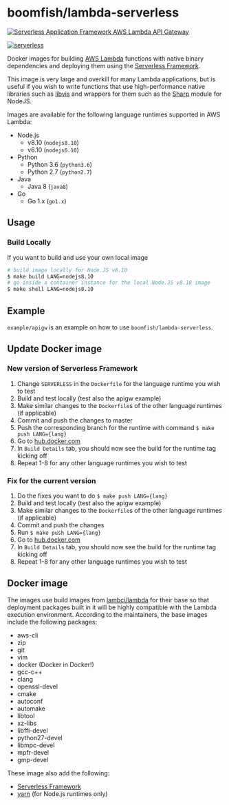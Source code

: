 # boomfish/lambda-serverless

[![Serverless Application Framework AWS Lambda API Gateway](./assets/serverless-framework.png)](http://serverless.com)

[![serverless](http://public.serverless.com/badges/v3.svg)](http://www.serverless.com)

Docker images for building [AWS Lambda](https://aws.amazon.com/lambda/) functions with native binary dependencies and deploying them using the [Serverless Framework](https://serverless.com/).

This image is very large and overkill for many Lambda applications, but is useful if you wish to write functions that use high-performance native libraries such as [libvis](https://jcupitt.github.io/libvips/) and wrappers for them such as the [Sharp](https://github.com/lovell/sharp) module for NodeJS.

Images are available for the following language runtimes supported in AWS Lambda:

- Node.js
  - v8.10 (`nodejs8.10`)
  - v6.10 (`nodejs6.10`)
- Python
  - Python 3.6 (`python3.6`)
  - Python 2.7 (`python2.7`)
- Java
  - Java 8 (`java8`)
- Go
  - Go 1.x (`go1.x`)


## Usage

### Build Locally

If you want to build and use your own local image

```bash
# build image locally for Node.JS v8.10
$ make build LANG=nodejs8.10
# go inside a container instance for the local Node.JS v8.10 image
$ make shell LANG=nodejs8.10
```

## Example

`example/apigw` is an example on how to use `boomfish/lambda-serverless`.

## Update Docker image

### New version of Serverless Framework

1. Change `SERVERLESS` in the `Dockerfile` for the language runtime you wish to test
2. Build and test locally (test also the apigw example)
3. Make similar changes to the `Dockerfile`s of the other language runtimes (if applicable)
4. Commit and push the changes to master
5. Push the corresponding branch for the runtime with command `$ make push LANG={lang}`
6. Go to [hub.docker.com](https://hub.docker.com/r/boomfish/lambda-serverless/)
7. In `Build Details` tab, you should now see the build for the runtime tag kicking off
8. Repeat 1-8 for any other language runtimes you wish to test

### Fix for the current version

1. Do the fixes you want to do `$ make push LANG={lang}`
2. Build and test locally (test also the apigw example)
3. Make similar changes to the `Dockerfile`s of the other language runtimes (if applicable)
4. Commit and push the changes
5. Run `$ make push LANG={lang}`
6. Go to [hub.docker.com](https://hub.docker.com/r/boomfish/lambda-serverless/)
7. In `Build Details` tab, you should now see the build for the runtime tag kicking off
8. Repeat 1-8 for any other language runtimes you wish to test

## Docker image

The images use build images from [lambci/lambda](https://hub.docker.com/r/lambci/lambda/) for their base so that deployment packages built in it will be highly compatible with the Lambda execution environment. According to the maintainers, the base images include the following packages:

- aws-cli
- zip
- git
- vim
- docker (Docker in Docker!)
- gcc-c++
- clang
- openssl-devel
- cmake
- autoconf
- automake
- libtool
- xz-libs
- libffi-devel
- python27-devel
- libmpc-devel
- mpfr-devel
- gmp-devel

These image also add the following:

- [Serverless Framework](https://serverless.com/framework/)
- [yarn](https://github.com/yarnpkg/yarn) (for Node.js runtimes only)
